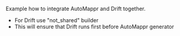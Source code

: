 Example how to integrate AutoMappr and Drift together.

- For Drift use "not_shared" builder
- This will ensure that Drift runs first before AutoMappr generator